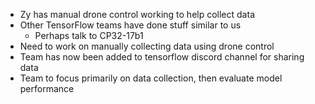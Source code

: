 * Zy has manual drone control working to help collect data
* Other TensorFlow teams have done stuff similar to us
    - Perhaps talk to CP32-17b1
* Need to work on manually collecting data using drone control
* Team has now been added to tensorflow discord channel for sharing data
* Team to focus primarily on data collection, then evaluate model performance